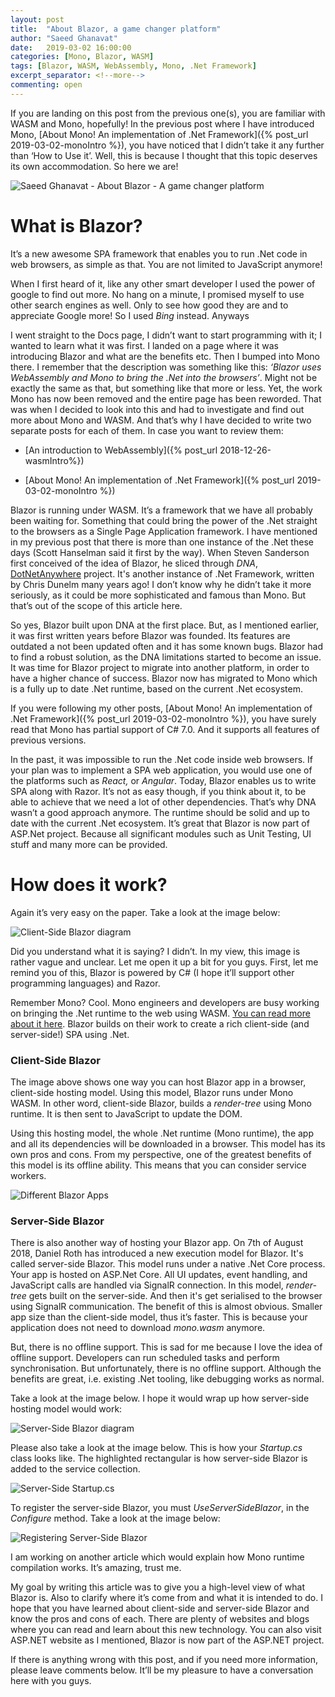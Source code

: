 ```yaml
---
layout: post
title:  "About Blazor, a game changer platform"
author: "Saeed Ghanavat"
date:   2019-03-02 16:00:00
categories: [Mono, Blazor, WASM]
tags: [Blazor, WASM, WebAssembly, Mono, .Net Framework]
excerpt_separator: <!--more-->
commenting: open
---
```


If you are landing on this post from the previous one(s), you are familiar with WASM and Mono, hopefully! In the previous post where I have introduced Mono, [About Mono! An implementation of .Net Framework]({% post_url 2019-03-02-monoIntro %}), you have noticed that I didn’t take it any further than ‘How to Use it’. Well, this is because I thought that this topic deserves its own accommodation. So here we are!

<img class="post-image" src='\assets\imgs\BlazorIntro\gameChanger.jpg' alt='Saeed Ghanavat - About Blazor - A game changer platform' />

<!--more-->
# What is Blazor?

It’s a new awesome SPA framework that enables you to run .Net code in web browsers, as simple as that. You are not limited to JavaScript anymore!

When I first heard of it, like any other smart developer I used the power of google to find out more. No hang on a minute, I promised myself to use other search engines as well. Only to see how good they are and to appreciate Google more! So I used _Bing_ instead. Anyways

I went straight to the Docs page, I didn’t want to start programming with it; I wanted to learn what it was first. I landed on a page where it was introducing Blazor and what are the benefits etc. Then I bumped into Mono there. I remember that the description was something like this: _‘Blazor uses WebAssembly and Mono to bring the .Net into the browsers’_. Might not be exactly the same as that, but something like that more or less. Yet, the work Mono has now been removed and the entire page has been reworded. That was when I decided to look into this and had to investigate and find out more about Mono and WASM. And that’s why I have decided to write two separate posts for each of them. In case you want to review them:

- [An introduction to WebAssembly]({% post_url 2018-12-26-wasmIntro%})

- [About Mono! An implementation of .Net Framework]({% post_url 2019-03-02-monoIntro %})

Blazor is running under WASM. It’s a framework that we have all probably been waiting for. Something that could bring the power of the .Net straight to the browsers as a Single Page Application framework. I have mentioned in my previous post that there is more than one instance of the .Net these days (Scott Hanselman said it first by the way). When Steven Sanderson first conceived of the idea of Blazor, he sliced through _DNA_, <a href="https://github.com/chrisdunelm/DotNetAnywhere?WT.mc_id=-blog-scottha"  target="_blank">DotNetAnywhere</a> project. It's another instance of .Net Framework, written by Chris Dunelm many years ago! I don’t know why he didn’t take it more seriously, as it could be more sophisticated and famous than Mono. But that’s out of the scope of this article here. 

So yes, Blazor built upon DNA at the first place. But, as I mentioned earlier, it was first written years before Blazor was founded. Its features are outdated a not been updated often and it has some known bugs. Blazor had to find a robust solution, as the DNA limitations started to become an issue. It was time for Blazor project to migrate into another platform, in order to have a higher chance of success. Blazor now has migrated to Mono which is a fully up to date .Net runtime, based on the current .Net ecosystem.

If you were following my other posts, [About Mono! An implementation of .Net Framework]({% post_url 2019-03-02-monoIntro %}), you have surely read that Mono has partial support of C# 7.0. And it supports all features of previous versions.

In the past, it was impossible to run the .Net code inside web browsers. If your plan was to implement a SPA web application, you would use one of the platforms such as _React,_ or _Angular_. Today, Blazor enables us to write SPA along with Razor. It’s not as easy though, if you think about it, to be able to achieve that we need a lot of other dependencies. That’s why DNA wasn’t a good approach anymore. The runtime should be solid and up to date with the current .Net ecosystem. It’s great that Blazor is now part of ASP.Net project. Because all significant modules such as Unit Testing, UI stuff and many more can be provided.

# How does it work?

Again it’s very easy on the paper. Take a look at the image below:
 
![Client-Side Blazor diagram](/assets/imgs/BlazorIntro/Blazor_ClientSideModel.jpg)

Did you understand what it is saying? I didn’t. In my view, this image is rather vague and unclear. Let me open it up a bit for you guys. First, let me remind you of this, Blazor is powered by C# (I hope it’ll support other programming languages) and Razor.

Remember Mono? Cool. Mono engineers and developers are busy working on bringing the .Net runtime to the web using WASM. <a href="https://www.mono-project.com/news/2018/01/16/mono-static-webassembly-compilation/" target="_blank">You can read more about it here</a>. Blazor builds on their work to create a rich client-side (and server-side!) SPA using .Net.

### Client-Side Blazor

The image above shows one way you can host Blazor app in a browser, client-side hosting model. Using this model, Blazor runs under Mono WASM. In other word, client-side Blazor, builds a _render-tree_ using Mono runtime. It is then sent to JavaScript to update the DOM.

Using this hosting model, the whole .Net runtime (Mono runtime), the app and all its dependencies will be downloaded in a browser. This model has its own pros and cons. From my perspective, one of the greatest benefits of this model is its offline ability. This means that you can consider service workers. 

![Different Blazor Apps](/assets/imgs/BlazorIntro/BlazorHostingModelsApps.jpg)

### Server-Side Blazor

There is also another way of hosting your Blazor app. On 7th of August 2018, Daniel Roth has introduced a new execution model for Blazor. It's called server-side Blazor. This model runs under a native .Net Core process. Your app is hosted on ASP.Net Core. All UI updates, event handling, and JavaScript calls are handled via SignalR connection. In this model, _render-tree_ gets built on the server-side. And then it's get serialised to the browser using SignalR communication. The benefit of this is almost obvious. Smaller app size than the client-side model, thus it’s faster. This is because your application does not need to download _mono.wasm_ anymore.

But, there is no offline support. This is sad for me because I love the idea of offline support. Developers can run scheduled tasks and perform synchronisation. But unfortunately, there is no offline support. Although the benefits are great, i.e. existing .Net tooling, like debugging works as normal.

Take a look at the image below. I hope it would wrap up how server-side hosting model would work:

![Server-Side Blazor diagram](/assets/imgs/BlazorIntro/ServerSide_Blazor.png)

Please also take a look at the image below. This is how your _Startup.cs_ class looks like. The highlighted rectangular is how server-side Blazor is added to the service collection.

![Server-Side Startup.cs](/assets/imgs/BlazorIntro/ServerSide_Startup.jpg)

To register the server-side Blazor, you must _UseServerSideBlazor_, in the _Configure_ method. Take a look at the image below:

![Registering Server-Side Blazor](/assets/imgs/BlazorIntro/Registering_ServerSide_Blazor.jpg)

I am working on another article which would explain how Mono runtime compilation works. It’s amazing, trust me.

My goal by writing this article was to give you a high-level view of what Blazor is. Also to clarify where it’s come from and what it is intended to do. I hope that you have learned about client-side and server-side Blazor and know the pros and cons of each. There are plenty of websites and blogs where you can read and learn about this new technology. You can also visit ASP.NET website as I mentioned, Blazor is now part of the ASP.NET project.

If there is anything wrong with this post, and if you need more information, please leave comments below. It’ll be my pleasure to have a conversation here with you guys.
